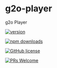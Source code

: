 # g2o-player

g2o Player

[![version](https://img.shields.io/npm/v/g2o-player.svg)](https://www.npmjs.com/package/g2o-player) 

[![npm downloads](https://img.shields.io/npm/dm/g2o-player.svg)](https://npm-stat.com/charts.html?package=g2o-player&from=2022-09-01)

[![GitHub license](https://img.shields.io/badge/license-MIT-blue.svg)](./LICENSE)

[![PRs Welcome](https://img.shields.io/badge/PRs-welcome-brightgreen.svg)](./CONTRIBUTING.md)
